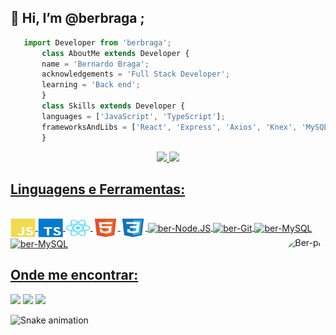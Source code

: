 

## 👋 Hi, I’m @berbraga ;
  
 ``` Typescript
	import Developer from 'berbraga';
		class AboutMe extends Developer {
  		name = 'Bernardo Braga';
  		acknowledgements = 'Full Stack Developer';
  		learning = 'Back end';
		}			
		class Skills extends Developer {
  		languages = ['JavaScript', 'TypeScript'];
  		frameworksAndLibs = ['React', 'Express', 'Axios', 'Knex', 'MySQL', 'styled-components', 'material-ui', 'Others'];
		}
```
<div align="center">
		<a href="https://github.com/berbraga">
  	<img height="145em" src="https://github-readme-stats.vercel.app/api?username=berbraga&show_icons=true&theme=cobalt&include_all_commits=true&count_private=true" />
  	<img height="145em" src="https://github-readme-stats.vercel.app/api/top-langs/?username=berbraga&layout=compact&langs_count=7&theme=cobalt" />
</div>

## Linguagens e Ferramentas:
  
<div style="display: inline_block"><br>
  	<img align = "center" alt = "ber-Js" height = "30" width = "40" src = "https://raw.githubusercontent.com/devicons/devicon/master/icons/javascript/javascript-plain.svg">
  	<img align="center" alt= "ber-Ts" height="30" width="40" src="https://raw.githubusercontent.com/devicons/devicon/master/icons/typescript/typescript-plain.svg">
  <img align="center" alt="bero-React" height="30" width="40" src="https://raw.githubusercontent.com/devicons/devicon/master/icons/react/react-original.svg">
  <img align="center" al="ber-HTML" height="30" width="40" src="https://raw.githubusercontent.com/devicons/devicon/master/icons/html5/html5-original.svg">
  <img align="center" alt="ber-CSS" height="30" width="40" src="https://raw.githubusercontent.com/devicons/devicon/master/icons/css3/css3-original.svg">
  <img align="center" alt="ber-Node.JS" height="30" width="40" src="https://cdn.jsdelivr.net/gh/devicons/devicon/icons/nodejs/nodejs-original.svg">
  <img align="center" alt="ber-Git" height="30" width="40" src="https://cdn.jsdelivr.net/gh/devicons/devicon/icons/git/git-original.svg">
  <img align="center" alt="ber-MySQL" height="30" width="40" src="https://cdn.jsdelivr.net/gh/devicons/devicon/icons/mysql/mysql-original.svg">
  <img align="center" alt="ber-MySQL" height="30" width="40" src="https://cdn.jsdelivr.net/gh/devicons/devicon/icons/npm/npm-original-wordmark.svg">
  
  <img align="right" alt="Ber-pic" height="150" style="border-radius:50px;" src="https://pbs.twimg.com/media/FUaufNyXwAECmnh?format=png&name=360x360">

<!--     <!--   se enjoar da imagem ali , tem essa:  -->
<!--   https://pbs.twimg.com/media/FUaufNyXwAECmnh?format=png&name=360x360, -->
<!--   https://pbs.twimg.com/media/FUauf0eX0AAGhKt?format=png&name=360x360 -->
 
</div>

## Onde me encontrar:

<div> 
  <a href="https://instagram.com/berbraga1" target="_blank"><img src="https://img.shields.io/badge/-Instagram-%23E4405F?style=for-the-badge&logo=instagram&logoColor=white" target="_blank"></a>
  <a href = "mailto:bernardobraga75@gmail.com"><img src="https://img.shields.io/badge/Gmail-D14836?style=for-the-badge&logo=gmail&logoColor=white" target="_blank"></a>
  <a href="https://www.linkedin.com/in/berbraga/" target="_blank"><img src="https://img.shields.io/badge/-LinkedIn-%230077B5?style=for-the-badge&logo=linkedin&logoColor=white" target="_blank"></a> 

  ![Snake animation](https://github.com/berbraga/berbraga/blob/output/github-contribution-grid-snake.svg)
</div>
  <!--   <a href="https://discord.gg/eR2QJgHYqs" target="_blank"><img src="https://img.shields.io/badge/Discord-7289DA?style=for-the-badge&logo=discord&logoColor=white" target="_blank"></a> -->
  
